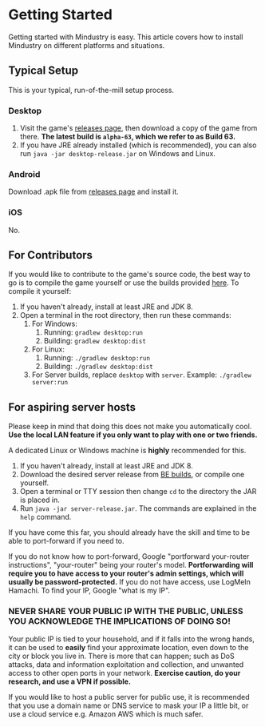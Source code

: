# Getting Started

Getting started with Mindustry is easy. This article covers how to install Mindustry on different platforms and situations. 

## Typical Setup

This is your typical, run-of-the-mill setup process.

### Desktop

1. Visit the game's [releases page](https://github.com/Acemany/MindustryV4/releases), then download a copy of the game from there. **The latest build is `alpha-63`, which we refer to as Build 63.**
2. If you have JRE already installed (which is recommended), you can also run `java -jar desktop-release.jar` on Windows and Linux.

### Android

Download .apk file from [releases page](https://github.com/Acemany/MindustryV4/releases) and install it.

### iOS

No.

## For Contributors

If you would like to contribute to the game's source code, the best way to go is to compile the game yourself or use the builds provided [here](https://github.com/Acemany/MindustryV4Builds/releases/). To compile it yourself:

1. If you haven't already, install at least JRE and JDK 8. 
2. Open a terminal in the root directory, then run these commands: 
    1. For Windows:
        1. Running: `gradlew desktop:run`
        2. Building: `gradlew desktop:dist`
    2. For Linux:
        1. Running: `./gradlew desktop:run`
        2. Building: `./gradlew desktop:dist`
    3. For Server builds, replace `desktop` with `server`. Example: `./gradlew server:run`

## For aspiring server hosts

Please keep in mind that doing this does not make you automatically cool. **Use the local LAN feature if you only want to play with one or two friends.**

A dedicated Linux or Windows machine is **highly** recommended for this.

1. If you haven't already, install at least JRE and JDK 8.
2. Download the desired server release from [BE builds](https://github.com/Acemany/MindustryV4Builds/releases/), or compile one yourself. 
3. Open a terminal or TTY session then change `cd` to the directory the JAR is placed in.
4. Run `java -jar server-release.jar`. The commands are explained in the `help` command.

If you have come this far, you should already have the skill and time to be able to port-forward if you need to.

If you do not know how to port-forward, Google "portforward your-router instructions", "your-router" being your router's model. **Portforwarding will require you to have access to your router's admin settings, which will usually be password-protected.** If you do not have access, use LogMeIn Hamachi. To find your IP, Google "what is my IP".

### NEVER SHARE YOUR PUBLIC IP WITH THE PUBLIC, UNLESS YOU ACKNOWLEDGE THE IMPLICATIONS OF DOING SO!

Your public IP is tied to your household, and if it falls into the wrong hands, it can be used to **easily** find your approximate location, even down to the city or block you live in. There is more that can happen; such as DoS attacks, data and information exploitation and collection, and unwanted access to other open ports in your network. **Exercise caution, do your research, and use a VPN if possible.**

If you would like to host a public server for public use, it is recommended that you use a domain name or DNS service to mask your IP a little bit, or use a cloud service e.g. Amazon AWS which is much safer.
